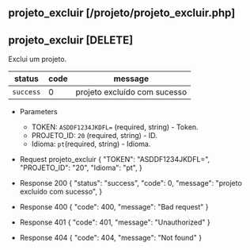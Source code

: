 ## projeto_excluir [/projeto/projeto_excluir.php]

## projeto_excluir [DELETE]

Exclui um projeto.

status    | code | message
---       | ---  | ---
`success` |  0   | projeto excluído com sucesso

+ Parameters 
    + TOKEN: `ASDDF1234JKDFL=` (required, string) - Token.
    + PROJETO_ID: `20` (required, string) - ID.
    + Idioma: `pt`(required, string) - Idioma.

+ Request projeto_excluir
    {
        "TOKEN": "ASDDF1234JKDFL=",
        "PROJETO_ID": "20",
        "Idioma": "pt",
    }

+ Response 200
    {
        "status": "success",
        "code": 0,
        "message": "projeto excluído com sucesso",
    }

+ Response 400
    {
        "code": 400,
        "message": "Bad request"
    }

+ Response 401
    {
        "code": 401,
        "message": "Unauthorized"
    }

+ Response 404
    {
        "code": 404,
        "message": "Not found"
    }